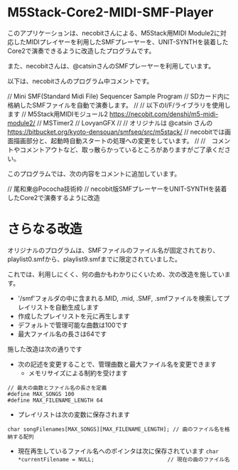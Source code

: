 # M5Stack-Core2-MIDI-SMF-Player

このアプリケーションは、necobitさんによる、M5Stack用MIDI Module2に対応したMIDIプレイヤーを利用したSMFプレーヤーを、UNIT-SYNTHを装着したCore2で演奏できるように改造したプログラムです。

また、necobitさんは、@catsinさんのSMFプレーヤーを利用しています。

以下は、necobitさんのプログラム中コメントです。

// Mini SMF(Standard Midi File) Sequencer Sample Program
// SDカード内に格納したSMFファイルを自動で演奏します。
//
// 以下のI/F/ライブラリを使用します
//  M5Stack用MIDIモジュール2 https://necobit.com/denshi/m5-midi-module2/
//  MSTimer2
//  LovyanGFX
//
// オリジナルは @catsin さんの https://bitbucket.org/kyoto-densouan/smfseq/src/m5stack/
// necobitでは画面描画部分と、起動時自動スタートの処理への変更をしています。
//
//　コメントやコメントアウトなど、取っ散らかっているところがありますがご了承ください。

このプログラムでは、次の内容をコメントに追加しています。

// 尾和東@Pococha技術枠
// necobit版SMFプレーヤーをUNIT-SYNTHを装着したCore2で演奏するように改造

# さらなる改造

オリジナルのプログラムは、SMFファイルのファイル名が固定されており、playlist0.smfから、playlist9.smfまでに限定されていました。

これでは、利用しにくく、何の曲かもわかりにくいため、次の改造を施しています。

- '/smf'フォルダの中に含まれる.MID, .mid, .SMF, .smfファイルを検索してプレイリストを自動生成します
- 作成したプレイリストを元に再生します
- デフォルトで管理可能な曲数は100です
- 最大ファイル名の長さは64です

施した改造は次の通りです

- 次の記述を変更することで、管理曲数と最大ファイル名を変更できます
  - メモリサイズによる制約を受けます

```
// 最大の曲数とファイル名の長さを定義
#define MAX_SONGS 100
#define MAX_FILENAME_LENGTH 64
```
- プレイリストは次の変数に保存されます

```char songFilenames[MAX_SONGS][MAX_FILENAME_LENGTH]; // 曲のファイル名を格納する配列```

- 現在再生しているファイル名へのポインタは次に保存されています
```char *currentFilename = NULL;                       // 現在の曲のファイル名```
